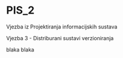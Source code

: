 PIS_2
=====

Vjezba iz Projektiranja informacijskih sustava

Vjezba 3 - Distriburani sustavi verzioniranja

blaka blaka
